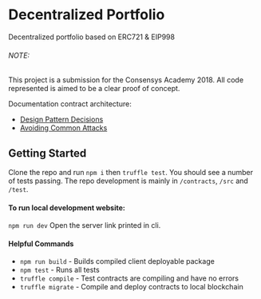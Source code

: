 # Decentralized Portfolio

Decentralized portfolio based on ERC721 & EIP998

###### NOTE:
This project is a submission for the Consensys Academy 2018.
All code represented is aimed to be a clear proof of concept.

Documentation contract architecture:
- [Design Pattern Decisions](/docs/design_pattern_decisions.md)
- [Avoiding Common Attacks](/docs/avoiding_common_attacks.md)

## Getting Started

Clone the repo and run `npm i` then `truffle test`.
You should see a number of tests passing.
The repo development is mainly in `/contracts`, `/src` and `/test`.

#### To run local development website:
`npm run dev`
Open the server link printed in cli.

#### Helpful Commands
- `npm run build` - Builds compiled client deployable package
- `npm test` - Runs all tests
- `truffle compile` - Test contracts are compiling and have no errors
- `truffle migrate` - Compile and deploy contracts to local blockchain
